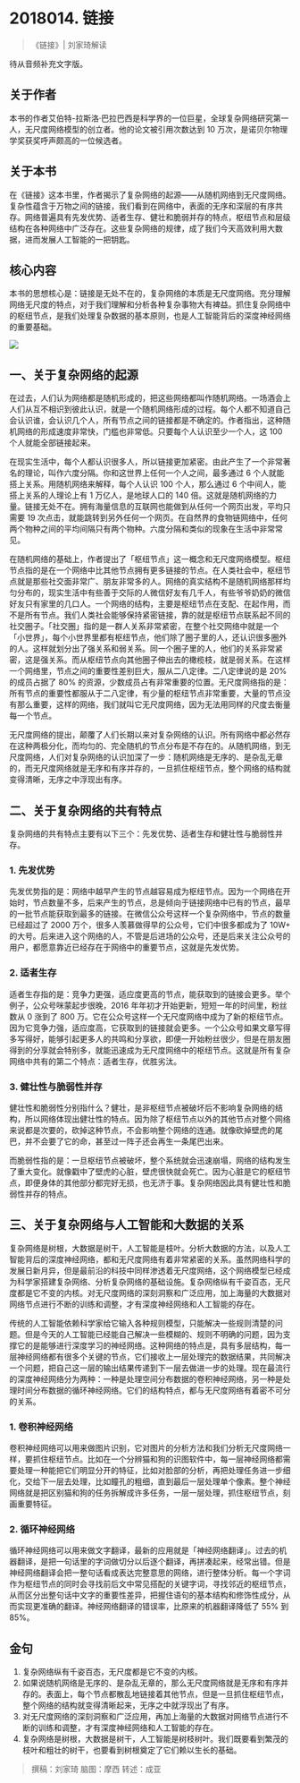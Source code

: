 # 2018014. 链接
> 《链接》| 刘家琦解读

待从音频补充文字版。

## 关于作者
本书的作者艾伯特-拉斯洛·巴拉巴西是科学界的一位巨星，全球复杂网络研究第一人，无尺度网络模型的创立者。他的论文被引用次数达到 10 万次，是诺贝尔物理学奖获奖呼声颇高的一位候选者。

## 关于本书
在《链接》这本书里，作者揭示了复杂网络的起源——从随机网络到无尺度网络。复杂性蕴含于万物之间的链接，我们看到在网络中，表面的无序和深层的有序共存。网络普遍具有先发优势、适者生存、健壮和脆弱并存的特点，枢纽节点和层级结构在各种网络中广泛存在。这些复杂网络的规律，成了我们今天高效利用大数据，进而发展人工智能的一把钥匙。

## 核心内容
本书的思想核心是：链接是无处不在的，复杂网络的本质是无尺度网络。充分理解网络无尺度的特点，对于我们理解和分析各种复杂事物大有裨益。抓住复杂网络中的枢纽节点，是我们处理复杂数据的基本原则，也是人工智能背后的深度神经网络的重要基础。

![](https://raw.githubusercontent.com/dalong0514/selfstudy/master/图片链接/听书/2018014.jpg)

## 一、关于复杂网络的起源
在过去，人们认为网络都是随机形成的，把这些网络都叫作随机网络。一场酒会上人们从互不相识到彼此认识，就是一个随机网络形成的过程。每个人都不知道自己会认识谁，会认识几个人，所有节点之间的链接都是不确定的。作者指出，这种随机网络的形成速度非常快，门槛也非常低。只要每个人认识至少一个人，这 100 个人就能全部链接起来。

在现实生活中，每个人都认识很多人，所以链接更加紧密。由此产生了一个非常著名的理论，叫作六度分隔。你和这世界上任何一个人之间，最多通过 6 个人就能搭上关系。用随机网络来解释，每个人认识 100 个人，那么通过 6 个中间人，能搭上关系的人理论上有 1 万亿人，是地球人口的 140 倍。这就是随机网络的力量。链接无处不在。拥有海量信息的互联网也能做到从任何一个网页出发，平均只需要 19 次点击，就能跳转到另外任何一个网页。在自然界的食物链网络中，任何两个物种之间的平均间隔只有两个物种。六度分隔和类似的现象在生活中非常常见。

在随机网络的基础上，作者提出了「枢纽节点」这一概念和无尺度网络模型。枢纽节点指的是在一个网络中比其他节点拥有更多链接的节点。在人类社会中，枢纽节点就是那些社交面非常广、朋友非常多的人。网络的真实结构不是随机网络那样均匀分布的，现实生活中有些善于交际的人微信好友有几千人，有些爷爷奶奶的微信好友只有家里的几口人。一个网络的结构，主要是枢纽节点在支配、在起作用，而不是所有节点。我们人类社会能够保持紧密链接，靠的就是枢纽节点联系起不同的社交圈子。「社交圈」指的是一群人关系非常紧密，在整个社交网络中就是一个「小世界」，每个小世界里都有枢纽节点，他们除了圈子里的人，还认识很多圈外的人。这样就划分出了强关系和弱关系。同一个圈子里的人，他们的关系非常紧密，这是强关系。而从枢纽节点向其他圈子伸出去的橄榄枝，就是弱关系。在这样一个网络里，节点之间的重要性差别巨大，服从二八定律。二八定律说的是 20% 的成员占据了 80% 的资源，少数成员占有非常重要的位置。无尺度网络指的是：所有节点的重要性都服从于二八定律，有少量的枢纽节点非常重要，大量的节点没有那么重要，这样的网络，我们就叫它无尺度网络，因为无法用同样的尺度去衡量每一个节点。

无尺度网络的提出，颠覆了人们长期以来对复杂网络的认识。所有网络中都必然存在这种两极分化，而均匀的、完全随机的节点分布是不存在的。从随机网络，到无尺度网络，人们对复杂网络的认识加深了一步：随机网络是无序的、是杂乱无章的，而无尺度网络就是无序和有序并存的，一旦抓住枢纽节点，整个网络的结构就变得清晰，无序之中浮现出有序。

## 二、关于复杂网络的共有特点
复杂网络的共有特点主要有以下三个：先发优势、适者生存和健壮性与脆弱性并存。

### 1. 先发优势
先发优势指的是：网络中越早产生的节点越容易成为枢纽节点。因为一个网络在开始时，节点数量不多，后来产生的节点，总是倾向于链接网络中已有的节点，最早的一批节点能获取到最多的链接。在微信公众号这样一个复杂网络中，节点的数量已经超过了 2000 万个，很多人羡慕做得早的公众号，它们中很多都成为了 10W+ 的大号。后来进入这个网络的人，不管是后进场的公众号，还是后来关注公众号的用户，都愿意靠近已经存在于网络中的重要节点，这就是先发优势。

### 2. 适者生存
适者生存指的是：竞争力更强，适应度更高的节点，能获取到的链接会更多。举个例子，公众号咪蒙起步很晚，2016 年年初才开始更新，短短一年的时间里，粉丝数从 0 涨到了 800 万。它在公众号这样一个无尺度网络中成为了新的枢纽节点。因为它竞争力强，适应度高，它获取到的链接就会更多。一个公众号如果文章写得多写得好，能够引起更多人的共鸣和分享欲，即便一开始粉丝很少，但是在朋友圈得到的分享就会特别多，就能迅速成为无尺度网络中的枢纽节点。这就是所有复杂网络中共有的第二个特点：适者生存，优胜劣汰。

### 3. 健壮性与脆弱性并存
健壮性和脆弱性分别指什么？健壮，是非枢纽节点被破坏后不影响复杂网络的结构，所以网络体现出健壮性的特点。因为除了枢纽节点以外的其他节点对整个网络来说都是次要的，砍掉这种节点，不会影响整个网络的连通。就像砍掉壁虎的尾巴，并不会要了它的命，甚至过一阵子还会再生一条尾巴出来。

而脆弱性指的是：一旦枢纽节点被破坏，整个系统就会迅速崩塌，网络的结构发生了重大变化。就像戳中了壁虎的心脏，壁虎很快就会死亡。因为心脏是它的枢纽节点，即便身体的其他部分都完好无损，也无济于事。复杂网络因此具有健壮性和脆弱性并存的特点。

## 三、关于复杂网络与人工智能和大数据的关系
复杂网络是树根，大数据是树干，人工智能是枝叶。分析大数据的方法，以及人工智能背后的深度神经网络，都和无尺度网络有着非常紧密的关系。虽然网络科学的发展日新月异，但是最前沿的科技中同样渗透着无尺度网络，这个网络模型已经成为科学家搭建复杂网络、分析复杂网络的基础设施。复杂网络纵有千姿百态，无尺度都是它不变的内核。对无尺度网络的深刻洞察和广泛应用，加上海量的大数据对网络节点进行不断的训练和调整，才有深度神经网络和人工智能的存在。

传统的人工智能依赖科学家给它输入各种规则模型，只能解决一些规则清楚的问题。但是今天的人工智能已经能自己解决一些模糊的、规则不明确的问题，因为支撑它的是能够进行深度学习的神经网络。这种网络的特点是，具有多层结构，每一层神经网络都有很多个关键的节点，它们接收上一层处理完的数据结果，共同解决一个问题，把自己这一层的输出结果传递到下一层去做进一步的处理。现在最流行的深度神经网络分为两种：一种是处理空间分布数据的卷积神经网络，另一种是处理时间分布数据的循环神经网络。它们的结构特点，都与无尺度网络有着密不可分的关系。

### 1. 卷积神经网络
卷积神经网络可以用来做图片识别，它对图片的分析方法和我们分析无尺度网络一样，要抓住枢纽节点。比如在一个分辨猫和狗的识图软件中，每一层神经网络都需要处理一种能把它们明显分开的特征，比如对脸部的分析，再把处理任务进一步细化，交给下一层去处理，比如瞳孔的粗细，直到最后一层处理单个像素。整个神经网络就是把区别猫和狗的任务拆解成许多任务，一层一层处理，抓住枢纽节点，刻画重要特征。

### 2. 循环神经网络
循环神经网络可以用来做文字翻译，最新的应用就是「神经网络翻译」。过去的机器翻译，是把一句话里的字词做切分以后逐个翻译，再拼凑起来，经常出错。但是神经网络翻译会把一整句话看成表达完整意思的网络，进行整体分析。每一个字词作为枢纽节点的同时会寻找前后文中常见搭配的关键字词，寻找邻近的枢纽节点，从而区分出整句话中文字的重要性差异，把握住语句的基本结构和修饰性成分，从而实现更准确的翻译。神经网络翻译的错误率，比原来的机器翻译降低了 55% 到 85%。

## 金句
1. 复杂网络纵有千姿百态，无尺度都是它不变的内核。
2. 如果说随机网络是无序的、是杂乱无章的，那么无尺度网络就是无序和有序并存的。表面上，每个节点都散乱地链接着其他节点，但是一旦抓住枢纽节点，整个网络的结构就变得清晰起来，无序之中就浮现出了有序。
3. 对无尺度网络的深刻洞察和广泛应用，再加上海量的大数据对网络节点进行不断的训练和调整，才有深度神经网络和人工智能的存在。
4. 复杂网络是树根，大数据是树干，人工智能是树枝树叶。我们既要看到繁茂的枝叶和粗壮的树干，也要看到树根奠定了它们赖以生长的基础。

> 撰稿：刘家琦
脑图：摩西
转述：成亚